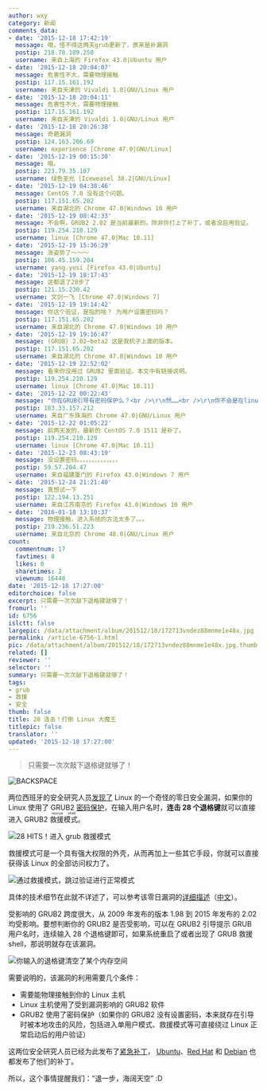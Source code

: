 ```yaml
---
author: wxy
category: 新闻
comments_data:
- date: '2015-12-18 17:42:19'
  message: 哦，怪不得这两天grub更新了，原来是补漏洞
  postip: 218.78.189.250
  username: 来自上海的 Firefox 43.0|Ubuntu 用户
- date: '2015-12-18 20:04:07'
  message: 危害性不大，需要物理接触
  postip: 117.15.161.192
  username: 来自天津的 Vivaldi 1.0|GNU/Linux 用户
- date: '2015-12-18 20:04:11'
  message: 危害性不大，需要物理接触
  postip: 117.15.161.192
  username: 来自天津的 Vivaldi 1.0|GNU/Linux 用户
- date: '2015-12-18 20:26:38'
  message: 奇葩漏洞
  postip: 124.163.206.69
  username: experience [Chrome 47.0|GNU/Linux]
- date: '2015-12-19 00:15:30'
  message: 哦。
  postip: 223.79.35.107
  username: 绿色圣光 [Iceweasel 38.2|GNU/Linux]
- date: '2015-12-19 04:38:46'
  message: CentOS 7.0 没有这个问题。
  postip: 117.151.65.202
  username: 来自湖北的 Chrome 47.0|Windows 10 用户
- date: '2015-12-19 08:42:33'
  message: 不会啊，GRUB2 2.02 是当前最新的。除非你打上了补丁，或者没启用验证。
  postip: 119.254.210.129
  username: linux [Chrome 47.0|Mac 10.11]
- date: '2015-12-19 15:36:29'
  message: 涨姿势了～～～
  postip: 106.45.159.204
  username: yang.yusi [Firefox 43.0|Ubuntu]
- date: '2015-12-19 18:17:43'
  message: 这都退了28步了
  postip: 121.15.230.42
  username: 文剑一飞 [Chrome 47.0|Windows 7]
- date: '2015-12-19 19:14:42'
  message: 你这个验证，是指的啥？ 为用户设置密码吗？
  postip: 117.151.65.202
  username: 来自湖北的 Chrome 47.0|Windows 10 用户
- date: '2015-12-19 19:16:47'
  message: (GRUB) 2.02~beta2 这是我机子上面的版本。
  postip: 117.151.65.202
  username: 来自湖北的 Chrome 47.0|Windows 10 用户
- date: '2015-12-19 22:52:02'
  message: 看来你没用过 GRUB2 里面验证。本文中有链接说明。
  postip: 119.254.210.129
  username: linux [Chrome 47.0|Mac 10.11]
- date: '2015-12-22 00:22:43'
  message: "你在GRUB引导有密码保护么？<br />\r\n然……<br />\r\n你不会是在linux登录的时候按退格键吧……"
  postip: 183.33.157.212
  username: 来自广东珠海的 Chrome 47.0|GNU/Linux 用户
- date: '2015-12-22 01:05:22'
  message: 前两天发的，最新的 CentOS 7.0 1511 是补了。
  postip: 119.254.210.129
  username: linux [Chrome 47.0|Mac 10.11]
- date: '2015-12-23 08:43:19'
  message: 没设置密码。。。。。。。。。。。。。。
  postip: 59.57.204.47
  username: 来自福建厦门的 Firefox 43.0|Windows 7 用户
- date: '2015-12-24 21:21:40'
  message: 真想试一下
  postip: 122.194.13.251
  username: 来自江苏南京的 Firefox 43.0|Windows 10 用户
- date: '2016-01-18 13:10:37'
  message: 物理接触，进入系统的方法太多了。。。
  postip: 219.236.51.223
  username: 来自北京的 Chrome 48.0|GNU/Linux 用户
count:
  commentnum: 17
  favtimes: 8
  likes: 0
  sharetimes: 2
  viewnum: 16448
date: '2015-12-18 17:27:00'
editorchoice: false
excerpt: 只需要一次次敲下退格键就够了！
fromurl: ''
id: 6756
islctt: false
largepic: /data/attachment/album/201512/18/172713vndez88mnme1e48x.jpg
permalink: /article-6756-1.html
pic: /data/attachment/album/201512/18/172713vndez88mnme1e48x.jpg.thumb.jpg
related: []
reviewer: ''
selector: ''
summary: 只需要一次次敲下退格键就够了！
tags:
- grub
- 救援
- 安全
thumb: false
title: 28 连击！打倒 Linux 大魔王
titlepic: false
translator: ''
updated: '2015-12-18 17:27:00'
---
```



> 
> 只需要一次次敲下退格键就够了！
> 
> 
> 


![BACKSPACE](/data/attachment/album/201512/18/172713vndez88mnme1e48x.jpg)


两位西班牙的安全研究人员[发现了](http://hmarco.org/bugs/CVE-2015-8370-Grub2-authentication-bypass.html) Linux 的一个奇怪的零日安全漏洞，如果你的 Linux 使用了 GRUB2 [密码保护](https://help.ubuntu.com/community/Grub2/Passwords)，在输入用户名时，**连击 28 个退格键**就可以直接进入 GRUB2 <ruby> 救援模式 <rp>  （ </rp> <rt>  rescue shell </rt> <rp>  ） </rp></ruby>。


![28 HITS！进入 grub 救援模式](/data/attachment/album/201512/18/172715ksyyygffggcf81fg.png)


救援模式可是一个具有强大权限的外壳，从而再加上一些其它手段，你就可以直接获得该 Linux 的全部访问权力了。


![通过救援模式，跳过验证进行正常模式](/data/attachment/album/201512/18/172716yt4jjtkzhn0hg47k.png)


具体的技术细节在此就不详述了，可以参考该零日漏洞的[详细描述](http://hmarco.org/bugs/CVE-2015-8370-Grub2-authentication-bypass.html)（[中文](http://www.freebuf.com/vuls/90048.html)）。


受影响的 GRUB2 跨度很大，从 2009 年发布的版本 1.98 到 2015 年发布的 2.02 均受影响。要想判断你的 GRUB2 是否受影响，可以在 GRUB2 引导提示 GRUB 用户名时，连续输入 28 个退格键即可，如果系统重启了或者出现了 GRUB 救援 shell，那说明就存在该漏洞。


![你输入的退格键清空了某个内存空间](/data/attachment/album/201512/18/172716id4srdsejr21jw6w.png)


需要说明的，该漏洞的利用需要几个条件：


* 需要能物理接触到你的 Linux 主机
* Linux 主机使用了受到漏洞影响的 GRUB2 软件
* GRUB2 使用了密码保护（如果你的 GRUB2 没有设置密码，本来就存在引导时被本地攻击的风险，包括进入单用户模式、救援模式等可直接绕过 Linux 正常启动后的用户验证）


这两位安全研究人员已经为此发布了[紧急补丁](http://hmarco.org/bugs/CVE-2015-8370-Grub2-authentication-bypass.html#fix)， [Ubuntu](https://lists.ubuntu.com/archives/ubuntu-security-announce/2015-December/003218.html)、[Red Hat](https://rhn.redhat.com/errata/RHSA-2015-2623.html) 和 [Debian](https://security-tracker.debian.org/tracker/CVE-2015-8370) 也都发布了他们的补丁。


所以，这个事情提醒我们：“退一步，海阔天空” :D